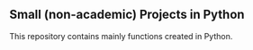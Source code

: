 ## Small (non-academic) Projects in Python

This repository contains mainly functions created in Python.
